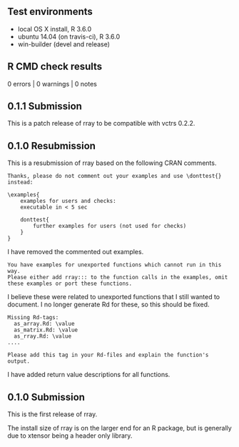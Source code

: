 ## Test environments
* local OS X install, R 3.6.0
* ubuntu 14.04 (on travis-ci), R 3.6.0
* win-builder (devel and release)

## R CMD check results

0 errors | 0 warnings | 0 notes

## 0.1.1 Submission

This is a patch release of rray to be compatible with vctrs 0.2.2.

## 0.1.0 Resubmission

This is a resubmission of rray based on the following CRAN comments.

```
Thanks, please do not comment out your examples and use \donttest{} instead:

\examples{
    examples for users and checks:
    executable in < 5 sec

    donttest{
        further examples for users (not used for checks)
    }
}
```

I have removed the commented out examples.

```
You have examples for unexported functions which cannot run in this way.
Please either add rray::: to the function calls in the examples, omit 
these examples or port these functions.
```

I believe these were related to unexported functions that I still wanted to
document. I no longer generate Rd for these, so this should be fixed.

```
Missing Rd-tags:
  as_array.Rd: \value
  as_matrix.Rd: \value
  as_rray.Rd: \value
....

Please add this tag in your Rd-files and explain the function's output.
```

I have added return value descriptions for all functions.

## 0.1.0 Submission

This is the first release of rray.

The install size of rray is on the larger end for an R package, but is 
generally due to xtensor being a header only library.
